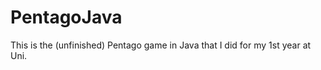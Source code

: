 PentagoJava
===========

This is the (unfinished) Pentago game in Java that I did for my 1st year at Uni.
